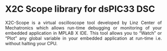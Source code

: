 # X2C Scope library for dsPIC33 DSC
<p style='text-align: justify;'>
X2C-Scope is a virtual oscilloscope tool developed by Linz Center of Mechatronics which allows run-time debugging or monitoring of your embedded application in MPLAB X IDE. This tool allows you to “Watch” or “Plot” any global variable in your embedded application at run-time i.e. without halting your CPU.</p>